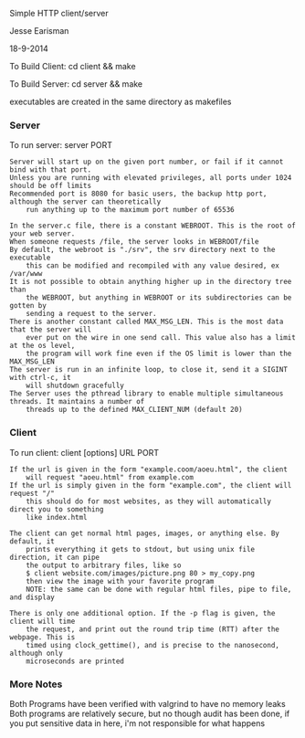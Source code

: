 Simple HTTP client/server

Jesse Earisman

18-9-2014

To Build Client:
	cd client && make

To Build Server:
	cd server && make

executables are created in the same directory as makefiles

### Server ###
To run server:
server PORT

	Server will start up on the given port number, or fail if it cannot bind with that port.
	Unless you are running with elevated privileges, all ports under 1024 should be off limits
	Recommended port is 8080 for basic users, the backup http port, although the server can theoretically 
		run anything up to the maximum port number of 65536

	In the server.c file, there is a constant WEBROOT. This is the root of your web server.
	When someone requests /file, the server looks in WEBROOT/file
	By default, the webroot is "./srv", the srv directory next to the executable
		this can be modified and recompiled with any value desired, ex /var/www
	It is not possible to obtain anything higher up in the directory tree than
		the WEBROOT, but anything in WEBROOT or its subdirectories can be gotten by
		sending a request to the server.
	There is another constant called MAX_MSG_LEN. This is the most data that the server will
		ever put on the wire in one send call. This value also has a limit at the os level, 
		the program will work fine even if the OS limit is lower than the MAX_MSG_LEN
	The server is run in an infinite loop, to close it, send it a SIGINT with ctrl-c, it
		will shutdown gracefully
	The Server uses the pthread library to enable multiple simultaneous threads. It maintains a number of
		threads up to the defined MAX_CLIENT_NUM (default 20)

### Client ###
To run client:
client [options] URL PORT

	If the url is given in the form "example.coom/aoeu.html", the client
		will request "aoeu.html" from example.com
	If the url is simply given in the form "example.com", the client will request "/"
		this should do for most websites, as they will automatically direct you to something
		like index.html

	The client can get normal html pages, images, or anything else. By default, it
		prints everything it gets to stdout, but using unix file direction, it can pipe
		the output to arbitrary files, like so
		$ client website.com/images/picture.png 80 > my_copy.png
		then view the image with your favorite program
		NOTE: the same can be done with regular html files, pipe to file, and display

	There is only one additional option. If the -p flag is given, the client will time
		the request, and print out the round trip time (RTT) after the webpage. This is
		timed using clock_gettime(), and is precise to the nanosecond, although only
		microseconds are printed



### More Notes ###
Both Programs have been verified with valgrind to have no memory leaks
Both programs are relatively secure, but no though audit has been done, if you
	put sensitive data in here, i'm not responsible for what happens
